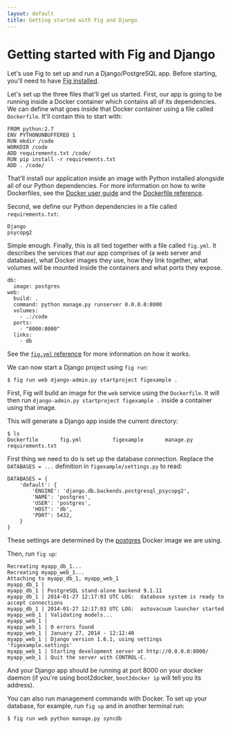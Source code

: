 ```yaml
---
layout: default
title: Getting started with Fig and Django
---
```


Getting started with Fig and Django
===================================

Let's use Fig to set up and run a Django/PostgreSQL app. Before starting, you'll need to have [Fig installed](install.html).

Let's set up the three files that'll get us started. First, our app is going to be running inside a Docker container which contains all of its dependencies. We can define what goes inside that Docker container using a file called `Dockerfile`. It'll contain this to start with:

    FROM python:2.7
    ENV PYTHONUNBUFFERED 1
    RUN mkdir /code
    WORKDIR /code
    ADD requirements.txt /code/
    RUN pip install -r requirements.txt
    ADD . /code/

That'll install our application inside an image with Python installed alongside all of our Python dependencies. For more information on how to write Dockerfiles, see the [Docker user guide](https://docs.docker.com/userguide/dockerimages/#building-an-image-from-a-dockerfile) and the [Dockerfile reference](http://docs.docker.com/reference/builder/).

Second, we define our Python dependencies in a file called `requirements.txt`:

    Django
    psycopg2

Simple enough. Finally, this is all tied together with a file called `fig.yml`. It describes the services that our app comprises of (a web server and database), what Docker images they use, how they link together, what volumes will be mounted inside the containers and what ports they expose.

    db:
      image: postgres
    web:
      build: .
      command: python manage.py runserver 0.0.0.0:8000
      volumes:
        - .:/code
      ports:
        - "8000:8000"
      links:
        - db

See the [`fig.yml` reference](yml.html) for more information on how it works.

We can now start a Django project using `fig run`:

    $ fig run web django-admin.py startproject figexample .

First, Fig will build an image for the `web` service using the `Dockerfile`. It will then run `django-admin.py startproject figexample .` inside a container using that image.

This will generate a Django app inside the current directory:

    $ ls
    Dockerfile       fig.yml          figexample       manage.py        requirements.txt

First thing we need to do is set up the database connection. Replace the `DATABASES = ...` definition in `figexample/settings.py` to read:

    DATABASES = {
        'default': {
            'ENGINE': 'django.db.backends.postgresql_psycopg2',
            'NAME': 'postgres',
            'USER': 'postgres',
            'HOST': 'db',
            'PORT': 5432,
        }
    }

These settings are determined by the [postgres](https://registry.hub.docker.com/_/postgres/) Docker image we are using.

Then, run `fig up`:

    Recreating myapp_db_1...
    Recreating myapp_web_1...
    Attaching to myapp_db_1, myapp_web_1
    myapp_db_1 |
    myapp_db_1 | PostgreSQL stand-alone backend 9.1.11
    myapp_db_1 | 2014-01-27 12:17:03 UTC LOG:  database system is ready to accept connections
    myapp_db_1 | 2014-01-27 12:17:03 UTC LOG:  autovacuum launcher started
    myapp_web_1 | Validating models...
    myapp_web_1 |
    myapp_web_1 | 0 errors found
    myapp_web_1 | January 27, 2014 - 12:12:40
    myapp_web_1 | Django version 1.6.1, using settings 'figexample.settings'
    myapp_web_1 | Starting development server at http://0.0.0.0:8000/
    myapp_web_1 | Quit the server with CONTROL-C.

And your Django app should be running at port 8000 on your docker daemon (if you're using boot2docker, `boot2docker ip` will tell you its address).

You can also run management commands with Docker. To set up your database, for example, run `fig up` and in another terminal run:

    $ fig run web python manage.py syncdb

